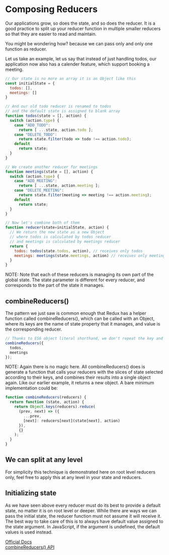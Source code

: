# Composing Reducers

Our applications grow, so does the state, and so does the reducer. It is a good practice to split up your reducer function in multiple smaller reducers so that they are easier to read and maintain.

You might be wondering how? because we can pass only and only one function as reducer.

Let us take an example, let us say that instead of just handling todos, our application now also has a calender feature, which support booking a meeting.

```js
// Our state is no more an array it is an Object like this
const initialState = {
  todos: [],
  meetings: []
}

// And our old todo reducer is renamed to todos
// and the default state is assigned to blank array
function todos(state = [], action) {
  switch (action.type) {
    case "ADD_TODO":
      return [ ...state, action.todo ];
    case "DELETE_TODO":
      return state.filter(todo => todo !== action.todo);
    default
      return state;
  }
}

// We create another reducer for meetings
function meetings(state = [], action) {
  switch (action.type) {
    case "ADD_MEETING":
      return [ ...state, action.meeting ];
    case "DELETE_MEETING":
      return state.filter(meeting => meeting !== action.meeting);
    default
      return state;
  }
}

// Now let's combine both of them
function reducer(state=initialState, action) {
  // We return the new state as a new Object
  // where todos is calculated by todos reducer
  // and meetings is calculated by meetings reducer
  return {
    todos: todos(state.todos, action), // receives only todos
    meetings: meetings(state.meetings, action) // receives only meetings
  }
}
```

NOTE: Note that each of these reducers is managing its own part of the global state. The state parameter is different for every reducer, and corresponds to the part of the state it manages.

## combineReducers()

The pattern we just saw is common enough that Redux has a helper function called combineReducers(), which can be called with an Object, where its keys are the name of state property that it manages, and value is the corresponding reducer.

```js
// Thanks to ES6 object literal shorthand, we don't repeat the key and value, if they are same.
combineReducers({
  todos,
  meetings
});
```

NOTE: Again there is no magic here. All combineReducers() does is generate a function that calls your reducers with the slices of state selected according to their keys, and combines their results into a single object again. Like our earlier example, it returns a new object. A bare minimum implementation could be:

```js
function combineReducers(reducers) {
  return function (state, action) {
    return Object.keys(reducers).reduce(
      (prev, next) => ({
        ...prev,
        [next]: reducers[next](state[next], action)
      }),
      {}
    );
  }
}
```

## We can split at any level

For simplicity this technique is demonstrated here on root level reducers only, feel free to apply this at any level in your state and reducers.

## Initializing state

As we have seen above every reducer must do its best to provide a default state, no matter it is on root level or deeper. While there are ways we can pass the initial state, the reducer function must not assume it will receive it. The best way to take care of this is to always have default value assigned to the state argument. In JavaScript, if the argument is undefined, the default values is used instead.

[Official Docs](https://redux.js.org/basics/reducers#splitting-reducers)  
[combineReducers() API](https://redux.js.org/api/combinereducers)  